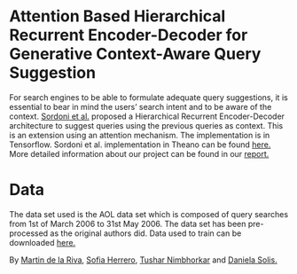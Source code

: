 # Attention Based Hierarchical Recurrent Encoder-Decoder for Generative Context-Aware Query Suggestion
For search engines to be able to formulate adequate query suggestions, it is essential to bear in mind the users’ search intent and to be aware of the context. [Sordoni et al.](https://arxiv.org/abs/1507.02221) proposed a Hierarchical Recurrent Encoder-Decoder architecture to suggest queries using the previous queries as context. This is an extension using an attention mechanism. The implementation is in Tensorflow. Sordoni et al. implementation in Theano can be found [here.](https://github.com/sordonia/hred-qs)
More detailed information about our project can be found in our [report.](https://github.com/TusharNimbhorkar/IR2-HED/blob/master/attention-HRED_report.pdf)
# Data
The data set used is the AOL data set which is composed of query searches from 1st of March 2006 to 31st May 2006. The data set has been pre-processed as the original authors did. Data used to train can be downloaded [here.](https://goo.gl/vL1LDX)


By [Martin de la Riva](https://github.com/mrivar), [Sofia Herrero](https://github.com/SofiaHerrero), [Tushar Nimbhorkar](https://github.com/TusharNimbhorkar) and [Daniela Solis.](https://github.com/Danysolism)
